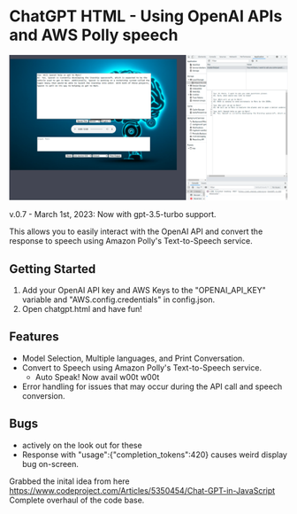 # ChatGPT HTML - Using OpenAI APIs and AWS Polly speech

![Screenshot](Screenshot.png)

v.0.7 - March 1st, 2023: Now with gpt-3.5-turbo support.

This allows you to easily interact with the OpenAI API and convert the response to speech using Amazon Polly's Text-to-Speech service.

## Getting Started

1. Add your OpenAI API key and AWS Keys to the "OPENAI_API_KEY" variable and "AWS.config.credentials" in config.json. 
2. Open chatgpt.html and have fun!

## Features

- Model Selection, Multiple languages, and Print Conversation.
- Convert to Speech using Amazon Polly's Text-to-Speech service.
  - Auto Speak! Now avail w00t w00t
- Error handling for issues that may occur during the API call and speech conversion.

## Bugs
- actively on the look out for these
- Response with "usage":{"completion_tokens":420} causes weird display bug on-screen.

Grabbed the inital idea from here https://www.codeproject.com/Articles/5350454/Chat-GPT-in-JavaScript <br>
Complete overhaul of the code base.
